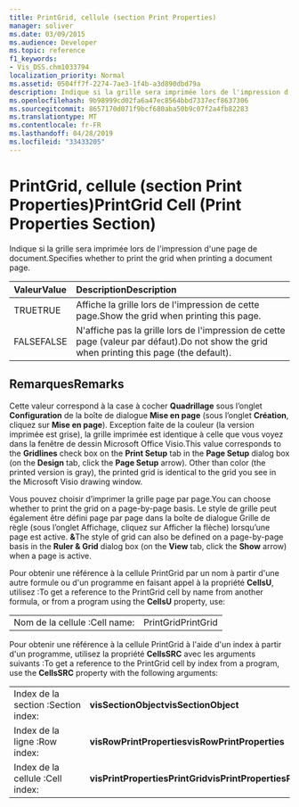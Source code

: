 ```yaml
---
title: PrintGrid, cellule (section Print Properties)
manager: soliver
ms.date: 03/09/2015
ms.audience: Developer
ms.topic: reference
f1_keywords:
- Vis_DSS.chm1033794
localization_priority: Normal
ms.assetid: 0504ff7f-2274-7ae3-1f4b-a3d890dbd79a
description: Indique si la grille sera imprimée lors de l'impression d'une page de document.
ms.openlocfilehash: 9b98999cd02fa6a47ec8564bbd7337ecf8637306
ms.sourcegitcommit: 8657170d071f9bcf680aba50b9c07f2a4fb82283
ms.translationtype: MT
ms.contentlocale: fr-FR
ms.lasthandoff: 04/28/2019
ms.locfileid: "33433205"
---
```

# <a name="printgrid-cell-print-properties-section"></a><span data-ttu-id="58149-103">PrintGrid, cellule (section Print Properties)</span><span class="sxs-lookup"><span data-stu-id="58149-103">PrintGrid Cell (Print Properties Section)</span></span>

<span data-ttu-id="58149-104">Indique si la grille sera imprimée lors de l'impression d'une page de document.</span><span class="sxs-lookup"><span data-stu-id="58149-104">Specifies whether to print the grid when printing a document page.</span></span>
  
|<span data-ttu-id="58149-105">**Valeur**</span><span class="sxs-lookup"><span data-stu-id="58149-105">**Value**</span></span>|<span data-ttu-id="58149-106">**Description**</span><span class="sxs-lookup"><span data-stu-id="58149-106">**Description**</span></span>|
|:-----|:-----|
|<span data-ttu-id="58149-107">TRUE</span><span class="sxs-lookup"><span data-stu-id="58149-107">TRUE</span></span>  <br/> |<span data-ttu-id="58149-108">Affiche la grille lors de l'impression de cette page.</span><span class="sxs-lookup"><span data-stu-id="58149-108">Show the grid when printing this page.</span></span>  <br/> |
|<span data-ttu-id="58149-109">FALSE</span><span class="sxs-lookup"><span data-stu-id="58149-109">FALSE</span></span>  <br/> |<span data-ttu-id="58149-110">N'affiche pas la grille lors de l'impression de cette page (valeur par défaut).</span><span class="sxs-lookup"><span data-stu-id="58149-110">Do not show the grid when printing this page (the default).</span></span>  <br/> |
   
## <a name="remarks"></a><span data-ttu-id="58149-111">Remarques</span><span class="sxs-lookup"><span data-stu-id="58149-111">Remarks</span></span>

<span data-ttu-id="58149-p101">Cette valeur correspond à la case à cocher **Quadrillage** sous l’onglet **Configuration** de la boîte de dialogue **Mise en page** (sous l’onglet **Création**, cliquez sur **Mise en page**). Exception faite de la couleur (la version imprimée est grise), la grille imprimée est identique à celle que vous voyez dans la fenêtre de dessin Microsoft Office Visio.</span><span class="sxs-lookup"><span data-stu-id="58149-p101">This value corresponds to the **Gridlines** check box on the **Print Setup** tab in the **Page Setup** dialog box (on the **Design** tab, click the **Page Setup** arrow). Other than color (the printed version is gray), the printed grid is identical to the grid you see in the Microsoft Visio drawing window.</span></span> 
  
<span data-ttu-id="58149-114">Vous pouvez choisir d’imprimer la grille page par page.</span><span class="sxs-lookup"><span data-stu-id="58149-114">You can choose whether to print the grid on a page-by-page basis.</span></span> <span data-ttu-id="58149-115">Le style de grille peut également être défini page par page dans la  boîte de  dialogue Grille de règle (sous l’onglet Affichage, cliquez sur Afficher la flèche) lorsqu’une page est active. **&amp;**</span><span class="sxs-lookup"><span data-stu-id="58149-115">The style of grid can also be defined on a page-by-page basis in the **Ruler &amp; Grid** dialog box (on the **View** tab, click the **Show** arrow) when a page is active.</span></span> 
  
<span data-ttu-id="58149-116">Pour obtenir une référence à la cellule PrintGrid par un nom à partir d'une autre formule ou d'un programme en faisant appel à la propriété **CellsU**, utilisez :</span><span class="sxs-lookup"><span data-stu-id="58149-116">To get a reference to the PrintGrid cell by name from another formula, or from a program using the **CellsU** property, use:</span></span> 
  
|||
|:-----|:-----|
|<span data-ttu-id="58149-117">Nom de la cellule :</span><span class="sxs-lookup"><span data-stu-id="58149-117">Cell name:</span></span>  <br/> |<span data-ttu-id="58149-118">PrintGrid</span><span class="sxs-lookup"><span data-stu-id="58149-118">PrintGrid</span></span>  <br/> |
   
<span data-ttu-id="58149-119">Pour obtenir une référence à la cellule PrintGrid à l'aide d'un index à partir d'un programme, utilisez la propriété **CellsSRC** avec les arguments suivants :</span><span class="sxs-lookup"><span data-stu-id="58149-119">To get a reference to the PrintGrid cell by index from a program, use the **CellsSRC** property with the following arguments:</span></span> 
  
|||
|:-----|:-----|
|<span data-ttu-id="58149-120">Index de la section :</span><span class="sxs-lookup"><span data-stu-id="58149-120">Section index:</span></span>  <br/> |<span data-ttu-id="58149-121">**visSectionObject**</span><span class="sxs-lookup"><span data-stu-id="58149-121">**visSectionObject**</span></span> <br/> |
|<span data-ttu-id="58149-122">Index de la ligne :</span><span class="sxs-lookup"><span data-stu-id="58149-122">Row index:</span></span>  <br/> |<span data-ttu-id="58149-123">**visRowPrintProperties**</span><span class="sxs-lookup"><span data-stu-id="58149-123">**visRowPrintProperties**</span></span> <br/> |
|<span data-ttu-id="58149-124">Index de la cellule :</span><span class="sxs-lookup"><span data-stu-id="58149-124">Cell index:</span></span>  <br/> |<span data-ttu-id="58149-125">**visPrintPropertiesPrintGrid**</span><span class="sxs-lookup"><span data-stu-id="58149-125">**visPrintPropertiesPrintGrid**</span></span> <br/> |
   

